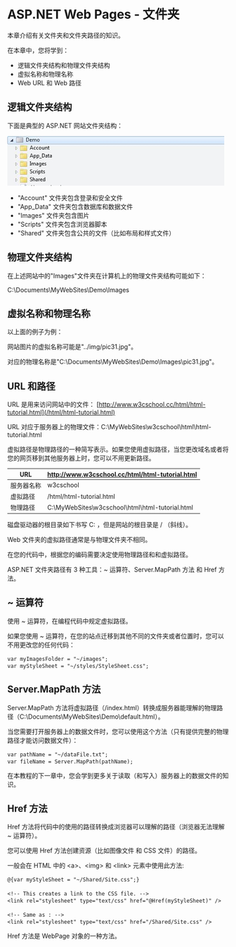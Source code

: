 
# ASP.NET Web Pages - 文件夹

本章介绍有关文件夹和文件夹路径的知识。

在本章中，您将学到：

*   逻辑文件夹结构和物理文件夹结构
*   虚拟名称和物理名称
*   Web URL 和 Web 路径

## 逻辑文件夹结构

下面是典型的 ASP.NET 网站文件夹结构：

![Folders](../img/31.jpg)

*   "Account" 文件夹包含登录和安全文件
*   "App_Data" 文件夹包含数据库和数据文件
*   "Images" 文件夹包含图片
*   "Scripts" 文件夹包含浏览器脚本
*   "Shared" 文件夹包含公共的文件（比如布局和样式文件）

## 物理文件夹结构

在上述网站中的"Images"文件夹在计算机上的物理文件夹结构可能如下：

C:\Documents\MyWebSites\Demo\Images  

## 虚拟名称和物理名称

以上面的例子为例：

网站图片的虚拟名称可能是"../img/pic31.jpg"。

对应的物理名称是"C:\Documents\MyWebSites\Demo\Images\pic31.jpg"。

## URL 和路径

URL 是用来访问网站中的文件： [http://www.w3cschool.cc/html/html-tutorial.html](/html/html-tutorial.html)

URL 对应于服务器上的物理文件：C:\MyWebSites\w3cschool\html\html-tutorial.html  

虚拟路径是物理路径的一种简写表示。如果您使用虚拟路径，当您更改域名或者将您的网页移到其他服务器上时，您可以不用更新路径。

| URL | http://www.w3cschool.cc/html/html-tutorial.html |
| --- | --- |
| 服务器名称 | w3cschool |
| 虚拟路径 | /html/html-tutorial.html |
| 物理路径 | C:\MyWebSites\w3cschool\html\html-tutorial.html |

磁盘驱动器的根目录如下书写 C: ，但是网站的根目录是 / （斜线）。

Web 文件夹的虚拟路径通常是与物理文件夹不相同。

在您的代码中，根据您的编码需要决定使用物理路径和和虚拟路径。

ASP.NET 文件夹路径有 3 种工具：~ 运算符、Server.MapPath 方法 和 Href 方法。

## ~ 运算符

使用 ~ 运算符，在编程代码中规定虚拟路径。

如果您使用 ~ 运算符，在您的站点迁移到其他不同的文件夹或者位置时，您可以不用更改您的任何代码：

```
var myImagesFolder = "~/images";  
var myStyleSheet = "~/styles/StyleSheet.css";  
```

## Server.MapPath 方法

Server.MapPath 方法将虚拟路径（/index.html）转换成服务器能理解的物理路径（C:\Documents\MyWebSites\Demo\default.html）。

当您需要打开服务器上的数据文件时，您可以使用这个方法（只有提供完整的物理路径才能访问数据文件）：

```
var pathName = "~/dataFile.txt";  
var fileName = Server.MapPath(pathName);
```

在本教程的下一章中，您会学到更多关于读取（和写入）服务器上的数据文件的知识。

## Href 方法

Href 方法将代码中的使用的路径转换成浏览器可以理解的路径（浏览器无法理解 ~ 运算符）。

您可以使用 Href 方法创建资源（比如图像文件 和 CSS 文件）的路径。

一般会在 HTML 中的 &lt;a&gt;、&lt;img&gt; 和 &lt;link&gt; 元素中使用此方法:

```
@{var myStyleSheet = "~/Shared/Site.css";}  

<!-- This creates a link to the CSS file. -->  
<link rel="stylesheet" type="text/css" href="@Href(myStyleSheet)" />  

<!-- Same as : -->  
<link rel="stylesheet" type="text/css" href="/Shared/Site.css" />
```

Href 方法是 WebPage 对象的一种方法。


